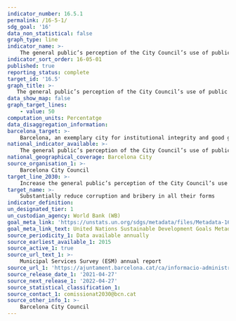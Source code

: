 ```yaml
---
indicator_number: 16.5.1
permalink: /16-5-1/
sdg_goal: '16'
data_non_statistical: false
graph_type: line
indicator_name: >-
    The general public’s perception of the City Council’s use of public money (percentage of positive responses)
indicator_sort_order: 16-05-01
published: true
reporting_status: complete
target_id: '16.5'
graph_title: >-
   The general public’s perception of the City Council’s use of public money (percentage of positive responses)
data_show_map: false
graph_target_lines:
    - value: 50
computation_units: Percentatge
data_disaggregation_information:
barcelona_target: >-
    Barcelona, an exemplary city for institutional integrity and good governance
national_indicator_available: >-
    The general public’s perception of the City Council’s use of public money (percentage of positive responses)
national_geographical_coverage: Barcelona City
source_organisation_1: >-
    Barcelona City Council
target_line_2030: >-
    Increase the general public’s perception of the City Council’s use of public money by 50 positive points
target_name: >-
    Substantially reduce corruption and bribery in all their forms
indicator_definition:
un_designated_tier: 1
un_custodian_agency: World Bank (WB)
goal_meta_link: 'https://unstats.un.org/sdgs/metadata/files/Metadata-16-05-01.pdf'
goal_meta_link_text: United Nations Sustainable Development Goals Metadata (pdf 894kB)
source_periodicity_1: Data available annually
source_earliest_available_1: 2015
source_active_1: true
source_url_text_1: >-
    Municipal Services Survey (ESM) annual report
source_url_1: 'https://ajuntament.barcelona.cat/ca/informacio-administrativa/registre-enquestes-i-estudis-opinio'
source_release_date_1: '2021-04-27'
source_next_release_1: '2022-04-27'
source_statistical_classification_1: 
source_contact_1: comissionat2030@bcn.cat
source_other_info_1: >-
    Barcelona City Council
---
```

